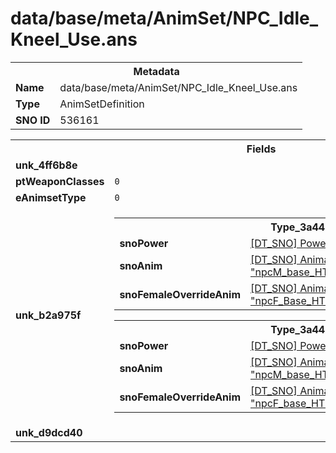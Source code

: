 <h1>data/base/meta/AnimSet/NPC_Idle_Kneel_Use.ans</h1><table><tr><th colspan="100%">Metadata</th></tr><tr><td><b>Name</b></td><td>data/base/meta/AnimSet/NPC_Idle_Kneel_Use.ans</td></tr><tr><td><b>Type</b></td><td>AnimSetDefinition</td></tr><tr><td><b>SNO ID</b></td><td>536161</td></tr></table>

<table><tr><th colspan="100%">Fields</th></tr><tr><td><b>unk_4ff6b8e</b></td><td></td></tr><tr><td><b>ptWeaponClasses</b></td><td><code>0</code>
</td></tr><tr><td><b>eAnimsetType</b></td><td><code>0</code></td></tr><tr><td><b>unk_b2a975f</b></td><td><table><tr><th colspan="100%">Type_3a448b70</th></tr><tr><td><b>snoPower</b></td><td><a href="..\Power\AnimKey_Neutral.pow">[DT_SNO] Power: "AnimKey_Neutral"</a></td></tr><tr><td><b>snoAnim</b></td><td><a href="..\Anim\npcM_base_HTH_evnt_kneeling_emote_use.ani">[DT_SNO] Animation: "npcM_base_HTH_evnt_kneeling_emote_use"</a></td></tr><tr><td><b>snoFemaleOverrideAnim</b></td><td><a href="..\Anim\npcF_Base_HTH_evnt_kneeling_emote_use.ani">[DT_SNO] Animation: "npcF_Base_HTH_evnt_kneeling_emote_use"</a></td></tr></table>


<table><tr><th colspan="100%">Type_3a448b70</th></tr><tr><td><b>snoPower</b></td><td><a href="..\Power\AnimKey_Talk.pow">[DT_SNO] Power: "AnimKey_Talk"</a></td></tr><tr><td><b>snoAnim</b></td><td><a href="..\Anim\npcM_base_HTH_evnt_kneeling_emote_use_talk.ani">[DT_SNO] Animation: "npcM_base_HTH_evnt_kneeling_emote_use_talk"</a></td></tr><tr><td><b>snoFemaleOverrideAnim</b></td><td><a href="..\Anim\npcF_base_HTH_evnt_kneeling_emote_use_talk_RT.ani">[DT_SNO] Animation: "npcF_base_HTH_evnt_kneeling_emote_use_talk_RT"</a></td></tr></table>


</td></tr><tr><td><b>unk_d9dcd40</b></td><td></td></tr></table>

